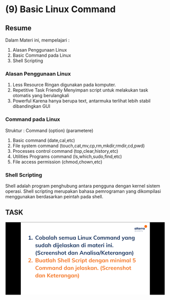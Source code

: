# (9) Basic Linux Command

## Resume 

Dalam Materi ini, mempelajari :
1. Alasan Penggunaan Linux
2. Basic Command pada Linux
3. Shell Scripting

### Alasan Penggunaan Linux
1. Less Resource
  Ringan digunakan pada komputer.
2. Repetitive Task Friendly
  Menyimpan script untuk melakukan task otomatis yang berulangkali
3. Powerful
  Karena hanya berupa text, antarmuka terlihat lebih stabil dibandingkan GUI


### Command pada Linux
Struktur : Command  (option) (parametere)

1. Basic command (date,cal,etc)
2. File system command (touch,cat,mv,cp,rm,mkdir,rmdir,cd,pwd)
3. Processes control command (top,clear,history,etc)
4. Utilities Programs command (ls,which,sudo,find,etc)
5. File access permission (chmod,chown,etc)
 
### Shell Scripting
Shell adalah program penghubung antara pengguna dengan kernel sistem operasi.
Shell scripting merupakan bahasa pemrograman yang dikompilasi menggunakan berdasarkan peintah pada shell.



## TASK

<img src="./screenshoot/soal.png" width="600">
